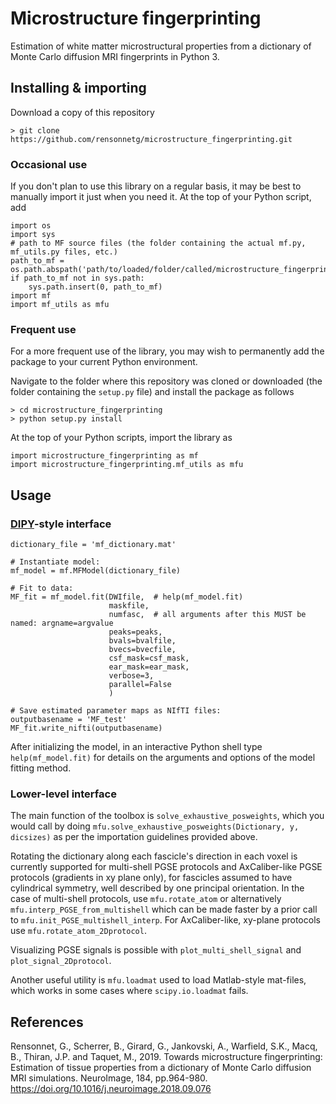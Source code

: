 # Microstructure fingerprinting
Estimation of white matter microstructural properties from a dictionary of Monte Carlo diffusion MRI fingerprints in Python 3.

## Installing & importing
Download a copy of this repository
```
> git clone https://github.com/rensonnetg/microstructure_fingerprinting.git
```

### Occasional use
If you don't plan to use this library on a regular basis, it may be best to manually import it just when you need it. At the top of your Python script, add
```
import os
import sys
# path to MF source files (the folder containing the actual mf.py, mf_utils.py files, etc.)
path_to_mf = os.path.abspath('path/to/loaded/folder/called/microstructure_fingerprinting/microstructure_fingerprinting')
if path_to_mf not in sys.path:
    sys.path.insert(0, path_to_mf)
import mf
import mf_utils as mfu
```
### Frequent use
For a more frequent use of the library, you may wish to permanently add the package to your current Python environment.

Navigate to the folder where this repository was cloned or downloaded (the folder containing the ```setup.py``` file) and install the package as follows
```
> cd microstructure_fingerprinting
> python setup.py install
```

At the top of your Python scripts, import the library as
```
import microstructure_fingerprinting as mf
import microstructure_fingerprinting.mf_utils as mfu
```

## Usage
### [DIPY](https://dipy.org/)-style interface
```
dictionary_file = 'mf_dictionary.mat'

# Instantiate model:
mf_model = mf.MFModel(dictionary_file)

# Fit to data:
MF_fit = mf_model.fit(DWIfile,  # help(mf_model.fit)
                      maskfile,
                      numfasc,  # all arguments after this MUST be named: argname=argvalue
                      peaks=peaks,
                      bvals=bvalfile,
                      bvecs=bvecfile,
                      csf_mask=csf_mask,
                      ear_mask=ear_mask,
                      verbose=3,
                      parallel=False
                      )
                      
# Save estimated parameter maps as NIfTI files:
outputbasename = 'MF_test'
MF_fit.write_nifti(outputbasename)
```
After initializing the model, in an interactive Python shell type ```help(mf_model.fit)``` for details on the arguments and options of the model fitting method.

### Lower-level interface
The main function of the toolbox is ```solve_exhaustive_posweights```, which you would call by doing ```mfu.solve_exhaustive_posweights(Dictionary, y, dicsizes)``` as per the importation guidelines provided above.

Rotating the dictionary along each fascicle's direction in each voxel is currently supported for multi-shell PGSE protocols and AxCaliber-like PGSE protocols (gradients in xy plane only), for fascicles assumed to have cylindrical symmetry, well described by one principal orientation. In the case of multi-shell protocols, use ```mfu.rotate_atom``` or alternatively ```mfu.interp_PGSE_from_multishell``` which can be made faster by a prior call to ```mfu.init_PGSE_multishell_interp```. For AxCaliber-like, xy-plane protocols use ```mfu.rotate_atom_2Dprotocol```.

Visualizing PGSE signals is possible with ```plot_multi_shell_signal``` and ```plot_signal_2Dprotocol```.

Another useful utility is ```mfu.loadmat``` used to load Matlab-style mat-files, which works in some cases where ```scipy.io.loadmat``` fails.

## References
Rensonnet, G., Scherrer, B., Girard, G., Jankovski, A., Warfield, S.K., Macq, B., Thiran, J.P. and Taquet, M., 2019. Towards microstructure fingerprinting: Estimation of tissue properties from a dictionary of Monte Carlo diffusion MRI simulations. NeuroImage, 184, pp.964-980. https://doi.org/10.1016/j.neuroimage.2018.09.076

